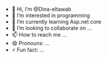 - 👋 Hi, I’m @Dina-eltawab
- 👀 I’m interested in programming 
- 🌱 I’m currently learning Asp.net core
- 💞️ I’m looking to collaborate on ...
- 📫 How to reach me ...
- 😄 Pronouns: ...
- ⚡ Fun fact: ...

<!---
Dina-eltawab/Dina-eltawab is a ✨ special ✨ repository because its `README.md` (this file) appears on your GitHub profile.
You can click the Preview link to take a look at your changes.
--->
